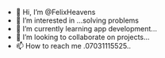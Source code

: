 - 👋 Hi, I’m @FelixHeavens
- 👀 I’m interested in ...solving problems
- 🌱 I’m currently learning app development...
- 💞️ I’m looking to collaborate on projects...
- 📫 How to reach me .07031115525..

<!---
FelixHeavens/FelixHeavens is a ✨ special ✨ repository because its `README.md` (this file) appears on your GitHub profile.
You can click the Preview link to take a look at your changes.
--->
